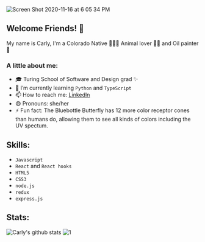 ![Screen Shot 2020-11-16 at 6 05 34 PM](https://user-images.githubusercontent.com/61163743/99327160-8c2c7180-2836-11eb-8c12-4b8211d8e449.png)

## Welcome Friends! 👋

My name is Carly, I'm a Colorado Native 🌲🍂🌺   Animal lover 🐹🐶   and Oil painter 🎨 

### A little about me:
- 🎓 Turing School of Software and Design grad ✨
- 🌱 I’m currently learning `Python` and `TypeScript`
- 📫 How to reach me: [LinkedIn](https://www.linkedin.com/in/carlyclift/)
- 😄 Pronouns: she/her
- ⚡ Fun fact: The Bluebottle Butterfly has 12 more color receptor cones than humans do, allowing them to see all kinds of colors including the UV spectum. 

## Skills:
- `Javascript`
- `React` and `React hooks`
- `HTML5`
- `CSS3`
- `node.js`
- `redux`
- `express.js`

## Stats:
![Carly's github stats](https://github-readme-stats.vercel.app/api?username=carlymclift&show_icons=true&theme=radical)
![1](https://github-readme-stats.vercel.app/api/top-langs/?username=carlymclift&theme=blue-green)
